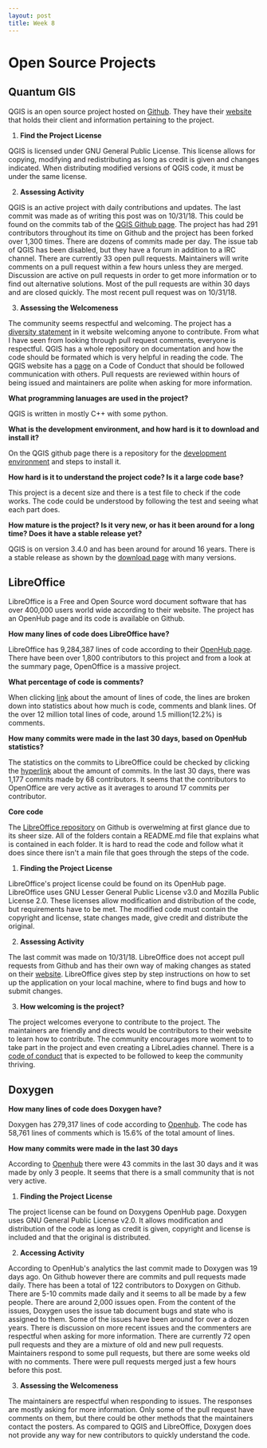 ```yaml
---
layout: post
title: Week 8
---
```


# Open Source Projects

## Quantum GIS

QGIS is an open source project hosted on [Github](https://github.com/qgis). They have their [website](qgis.org) that holds their client and information pertaining to the project.

1. **Find the Project License**

QGIS is licensed under GNU General Public License. This license allows for copying, modifying and redistributing as long as credit is given and changes indicated. When distributing modified versions of QGIS code, it must be under the same license.

2. **Assessing Activity**

QGIS is an active project with daily contributions and updates. The last commit was made as of writing this post was on 10/31/18. This could be found on the commits tab of the [QGIS Github page](https://github.com/qgis/QGIS/commits/master). The project has had 291 contributors throughout its time on Github and the project has been forked over 1,300 times. There are dozens of commits made per day. The issue tab of QGIS has been disabled, but they have a forum in addition to a IRC channel. There are currently 33 open pull requests. Maintainers will write comments on a pull request within a few hours unless they are merged. Discussion are active on pull requests in order to get more information or to find out alternative solutions. Most of the pull requests are within 30 days and are closed quickly. The most recent pull request was on 10/31/18.

3. **Assessing the Welcomeness**

The community seems respectful and welcoming. The project has a [diversity statement](https://qgis.org/en/site/getinvolved/governance/codeofconduct/diversitystatement.html) in it website welcoming anyone to contribute. From what I have seen from looking through pull request comments, everyone is respectful. QGIS has a whole repository on documentation and how the code should be formated which is very helpful in reading the code. The QGIS website has a [page](https://qgis.org/en/site/getinvolved/governance/codeofconduct/codeofconduct.html) on a Code of Conduct that should be followed communication with others. Pull requests are reviewed within hours of being issued and maintainers are polite when asking for more information. 

__What programming lanuages are used in the project?__

QGIS is written in mostly C++ with some python.

__What is the development environment, and how hard is it to download and install it?__

On the QGIS github page there is a repository for the [development environment](https://github.com/qgis/homebrew-qgisdev) and steps to install it.

__How hard is it to understand the project code? Is it a large code base?__

This project is a decent size and there is a test file to check if the code works. The code could be understood by following the test and seeing what each part does.

__How mature is the project? Is it very new, or has it been around for a long time? Does it have a stable release yet?__

QGIS is on version 3.4.0 and has been around for around 16 years. There is a stable release as shown by the [download page](http://download.osgeo.org/qgis/win64/) with many versions.

## LibreOffice

LibreOffice is a Free and Open Source word document software that has over 400,000 users world wide according to their website. The project has an OpenHub page and its code is available on Github. 

__How many lines of code does LibreOffice have?__

LibreOffice has 9,284,387 lines of code according to their [OpenHub page](https://www.openhub.net/p/libreoffice). There have been over 1,800 contributors to this project and from a look at the summary page, OpenOffice is a massive project. 

__What percentage of code is comments?__

When clicking [link](https://www.openhub.net/p/libreoffice/analyses/latest/languages_summary) about the amount of lines of code, the lines are broken down into statistics about how much is code, comments and blank lines. Of the over 12 million total lines of code, around 1.5 million(12.2%) is comments.


__How many commits were made in the last 30 days, based on OpenHub statistics?__

The statistics on the commits to LibreOffice could be checked by clicking the [hyperlink](https://www.openhub.net/p/libreoffice/commits/summary) about the amount of commits. In the last 30 days, there was 1,177 commits made by 68 contributors. It seems that the contributors to OpenOffice are very active as it averages to around 17 commits per contributor.

__Core code__

The [LibreOffice repository](https://github.com/LibreOffice/core) on Github is overwelming at first glance due to its sheer size. All of the folders contain a README.md file that explains what is contained in each folder. It is hard to read the code and follow what it does since there isn't a main file that goes through the steps of the code.

1. __Finding the Project License__

LibreOffice's project license could be found on its OpenHub page. LibreOffice uses GNU Lesser General Public License v3.0 and Mozilla Public License 2.0. These licenses allow modification and distribution of the code, but requirements have to be met. The modified code must contain the copyright and license, state changes made, give credit and distribute the original.

2. __Assessing Activity__

The last commit was made on 10/31/18. LibreOffice does not accept pull requests from Github and has their own way of making changes as stated on their [website](https://wiki.documentfoundation.org/Development/GetInvolved). LibreOffice gives step by step instructions on how to set up the application on your local machine, where to find bugs and how to submit changes.

3. __How welcoming is the project?__

The project welcomes everyone to contribute to the project. The maintainers are friendly and directs would be contributors to their website to learn how to contribute. The community encourages more woment to to take part in the project and even creating a LibreLadies channel. There is a [code of conduct](https://wiki.documentfoundation.org/Diversity) that is expected to be followed to keep the community thriving.

 
## Doxygen

__How many lines of code does Doxygen have?__

Doxygen has 279,317 lines of code according to [Openhub](https://www.openhub.net/p/doxygen/analyses/latest/languages_summary). The code has 58,761 lines of comments which is 15.6% of the total amount of lines.

__How many commits were made in the last 30 days__

According to [Openhub](https://www.openhub.net/p/doxygen/commits/summary) there were 43 commits in the last 30 days and it was made by only 3 people. It seems that there is a small community that is not very active.

1. __Finding the Project License__

The project license can be found on Doxygens OpenHub page. Doxygen uses GNU General Public License v2.0. It allows modification and distribution of the code as long as credit is given, copyright and license is included and that the original is distributed. 

2. __Accessing Activity__

According to OpenHub's analytics the last commit made to Doxygen was 19 days ago. On Github however there are commits and pull requests made daily. There has been a total of 122 contributors to Doxygen on Github. There are 5-10 commits made daily and it seems to all be made by a few people. There are around 2,000 issues open. From the content of the issues, Doxygen uses the issue tab document bugs and state who is assigned to them. Some of the issues have been around for over a dozen years. There is discussion on more recent issues and the commenters are respectful when asking for more information. There are currently 72 open pull requests and they are a mixture of old and new pull requests. Maintainers respond to some pull requests, but there are some weeks old with no comments. There were pull requests merged just a few hours before this post. 

3. __Assessing the Welcomeness__

The maintainers are respectful when responding to issues. The responses are mostly asking for more information. Only some of the pull request have comments on them, but there could be other methods that the maintainers contact the posters. As compared to QGIS and LibreOffice, Doxygen does not provide any way for new contributors to quickly understand the code. 









